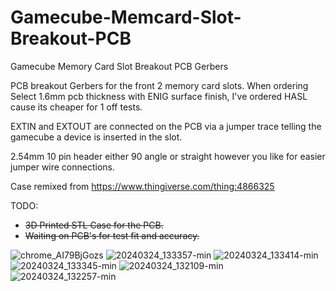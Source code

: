 # Gamecube-Memcard-Slot-Breakout-PCB
Gamecube Memory Card Slot Breakout PCB Gerbers

PCB breakout Gerbers for the front 2 memory card slots.
When ordering Select 1.6mm pcb thickness with ENIG surface finish, I've ordered HASL cause its cheaper for 1 off tests.

EXTIN and EXTOUT are connected on the PCB via a jumper trace telling the gamecube a device is inserted in the slot.

2.54mm 10 pin header either 90 angle or straight however you like for easier jumper wire connections.

Case remixed from https://www.thingiverse.com/thing:4866325

TODO: 
- ~~3D Printed STL Case for the PCB.~~
- ~~Waiting on PCB's for test fit and accuracy.~~


![chrome_AI79BjGozs](https://github.com/silverstee1/Gamecube-Memcard-Slot-Breakout-PCB/assets/54997238/f2f553bd-baab-44b1-9f46-e6dd70573351)
![20240324_133357-min](https://github.com/silverstee1/Gamecube-Memcard-Slot-Breakout-PCB/assets/54997238/7e63ad2a-aeb7-4e8d-a6b6-49d9e232a3d7)
![20240324_133414-min](https://github.com/silverstee1/Gamecube-Memcard-Slot-Breakout-PCB/assets/54997238/4517e7be-c441-45ba-8b10-cc517f126555)
![20240324_133345-min](https://github.com/silverstee1/Gamecube-Memcard-Slot-Breakout-PCB/assets/54997238/4c325e90-30c3-41c4-8d8d-314209d10dcc)
![20240324_132109-min](https://github.com/silverstee1/Gamecube-Memcard-Slot-Breakout-PCB/assets/54997238/7b7d61c0-0c9a-4137-a206-921a70eacace)
![20240324_132257-min](https://github.com/silverstee1/Gamecube-Memcard-Slot-Breakout-PCB/assets/54997238/b6a3dc89-0fbd-48d0-8c58-e9a3c7cbb402)
